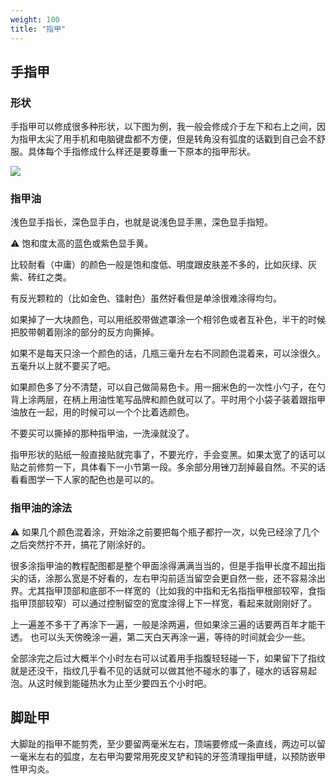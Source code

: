 ```yaml
---
weight: 100
title: "指甲"
---
```


## 手指甲

### 形状

手指甲可以修成很多种形状，以下图为例，我一般会修成介于左下和右上之间，因为指甲太尖了用手机和电脑键盘都不方便，但是转角没有弧度的话戳到自己会不舒服。具体每个手指修成什么样还是要尊重一下原本的指甲形状。

![](https://i.pinimg.com/564x/3c/91/c4/3c91c4ec213ac319b74163bfb227917e.jpg)

### 指甲油

浅色显手指长，深色显手白，也就是说浅色显手黑，深色显手指短。

⚠️ 饱和度太高的蓝色或紫色显手黄。

比较耐看（中庸）的颜色一般是饱和度低、明度跟皮肤差不多的，比如灰绿、灰紫、砖红之类。

有反光颗粒的（比如金色、镭射色）虽然好看但是单涂很难涂得均匀。

如果掉了一大块颜色，可以用纸胶带做遮罩涂一个相邻色或者互补色，半干的时候把胶带朝着刚涂的部分的反方向撕掉。

如果不是每天只涂一个颜色的话，几瓶三毫升左右不同颜色混着来，可以涂很久。五毫升以上就不要买了吧。

如果颜色多了分不清楚，可以自己做简易色卡。用一捆米色的一次性小勺子，在勺背上涂两层，在柄上用油性笔写品牌和颜色就可以了。平时用个小袋子装着跟指甲油放在一起，用的时候可以一个个比着选颜色。

不要买可以撕掉的那种指甲油，一洗澡就没了。

指甲形状的贴纸一般直接贴就完事了，不要光疗，手会变黑。如果太宽了的话可以贴之前修剪一下，具体看下一小节第一段。多余部分用锉刀刮掉最自然。不买的话看看图学一下人家的配色也是可以的。

### 指甲油的涂法

⚠️ 如果几个颜色混着涂，开始涂之前要把每个瓶子都拧一次，以免已经涂了几个之后突然拧不开，搞花了刚涂好的。

很多涂指甲油的教程配图都是整个甲面涂得满满当当的，但是手指甲长度不超出指尖的话，涂那么宽是不好看的，左右甲沟前适当留空会更自然一些，还不容易涂出界。尤其指甲顶部和底部不一样宽的（比如我的中指和无名指指甲根部较窄，食指指甲顶部较窄）可以通过控制留空的宽度涂得上下一样宽，看起来就刚刚好了。

上一遍差不多干了再涂下一遍，一般是涂两遍，但如果涂三遍的话要两百年才能干透。
也可以头天傍晚涂一遍，第二天白天再涂一遍，等待的时间就会少一些。

全部涂完之后过大概半个小时左右可以试着用手指腹轻轻碰一下，如果留下了指纹就是还没干，指纹几乎看不见的话就可以做其他不碰水的事了，碰水的话容易起泡。从这时候到能碰热水为止至少要四五个小时吧。

## 脚趾甲

大脚趾的指甲不能剪秃，至少要留两毫米左右，顶端要修成一条直线，两边可以留一毫米左右的弧度，左右甲沟要常用死皮叉铲和钝的牙签清理指甲缝，以预防嵌甲性甲沟炎。
